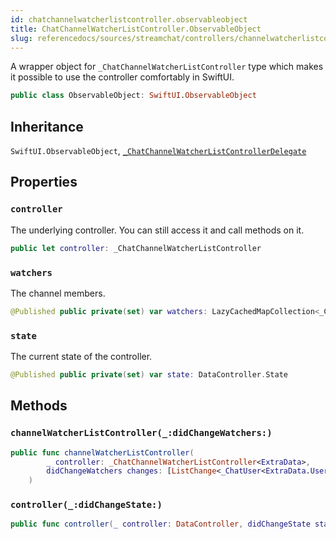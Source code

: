```yaml
---
id: chatchannelwatcherlistcontroller.observableobject 
title: ChatChannelWatcherListController.ObservableObject
slug: referencedocs/sources/streamchat/controllers/channelwatcherlistcontroller/chatchannelwatcherlistcontroller.observableobject
---
```


A wrapper object for `_ChatChannelWatcherListController` type which makes it possible to use the controller
comfortably in SwiftUI.

``` swift
public class ObservableObject: SwiftUI.ObservableObject 
```

## Inheritance

`SwiftUI.ObservableObject`, [`_ChatChannelWatcherListControllerDelegate`](ChatChannelWatcherListControllerDelegate)

## Properties

### `controller`

The underlying controller. You can still access it and call methods on it.

``` swift
public let controller: _ChatChannelWatcherListController
```

### `watchers`

The channel members.

``` swift
@Published public private(set) var watchers: LazyCachedMapCollection<_ChatUser<ExtraData.User>> = []
```

### `state`

The current state of the controller.

``` swift
@Published public private(set) var state: DataController.State
```

## Methods

### `channelWatcherListController(_:didChangeWatchers:)`

``` swift
public func channelWatcherListController(
        _ controller: _ChatChannelWatcherListController<ExtraData>,
        didChangeWatchers changes: [ListChange<_ChatUser<ExtraData.User>>]
    ) 
```

### `controller(_:didChangeState:)`

``` swift
public func controller(_ controller: DataController, didChangeState state: DataController.State) 
```
